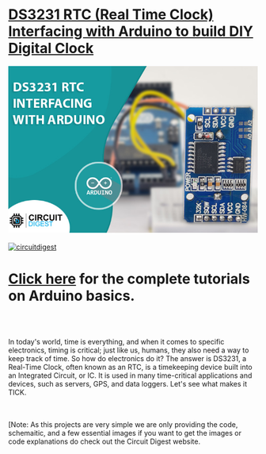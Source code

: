 # [DS3231 RTC (Real Time Clock) Interfacing with Arduino to build DIY Digital Clock](https://circuitdigest.com/microcontroller-projects/interfacing-ds3231-rtc-with-arduino-and-diy-digital-clock)

<img src="https://github.com/Circuit-Digest/Basic-Arduino-Tutorials-for-Beginners-/blob/main/DS3231%20Precision%20RTC%20Module%20with%20Arduino/images/DS3231_rtc_with_arduino.jpg" width="" alt="alt_text" title="image_tooltip">
<br>

<br>
<a href="https://circuitdigest.com/tags/arduino"><img src="https://img.shields.io/static/v1?label=&labelColor=505050&message=Arduino Basic Tutorials Circuit Digest&color=%230076D6&style=social&logo=google-chrome&logoColor=%230076D6" alt="circuitdigest"/></a>
<br>

[<h1>Click here](https://circuitdigest.com/tags/arduino) for the complete tutorials on Arduino basics.</h1>


<br>
<br>

In today's world, time is everything, and when it comes to specific electronics, timing is critical; just like us, humans, they also need a way to keep track of time. So how do electronics do it? The answer is DS3231, a Real-Time Clock, often known as an RTC, is a timekeeping device built into an Integrated Circuit, or IC. It is used in many time-critical applications and devices, such as servers, GPS, and data loggers. Let's see what makes it TICK.

<br>
<br>
[Note: As this projects are very simple we are only providing the code, schemaitic, and a few essential images if you want to get the images or code explanations do check out the Circuit Digest website.
<br>
<br>

